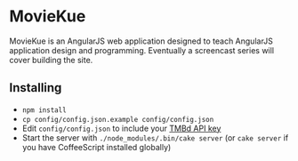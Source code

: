 MovieKue
========

MovieKue is an AngularJS web application designed to teach AngularJS application design and programming. Eventually a screencast series will cover building the site.

Installing
----------

 * `npm install`
 * `cp config/config.json.example config/config.json`
 * Edit `config/config.json` to include your [TMBd API key](http://www.themoviedb.org/faq/api)
 * Start the server with `./node_modules/.bin/cake server` (or `cake server` if you have CoffeeScript installed globally)
